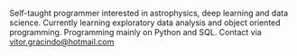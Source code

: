 Self-taught programmer interested in astrophysics, deep learning and data science. Currently learning exploratory data analysis and object oriented programming. Programming mainly on Python and SQL.
Contact via vitor.gracindo@hotmail.com
